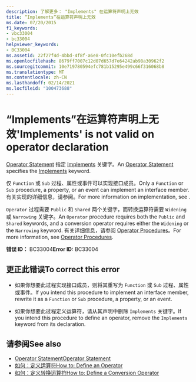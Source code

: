 ```yaml
---
description: 了解更多： "Implements" 在运算符声明上无效
title: “Implements”在运算符声明上无效
ms.date: 07/20/2015
f1_keywords:
- vbc33004
- bc33004
helpviewer_keywords:
- BC33004
ms.assetid: 22f27f4d-4bbd-4f8f-a6e8-0fc10efb268d
ms.openlocfilehash: 8679ff7007c12d07d657d7e64242ab98a30962f2
ms.sourcegitcommit: 10e719780594efc781b15295e499c66f316068b8
ms.translationtype: MT
ms.contentlocale: zh-CN
ms.lasthandoff: 02/14/2021
ms.locfileid: "100473688"
---
```

# <a name="implements-is-not-valid-on-operator-declaration"></a><span data-ttu-id="c2ec9-103">“Implements”在运算符声明上无效</span><span class="sxs-lookup"><span data-stu-id="c2ec9-103">'Implements' is not valid on operator declaration</span></span>

<span data-ttu-id="c2ec9-104">[Operator Statement](../language-reference/statements/operator-statement.md) 指定 [Implements](../language-reference/statements/implements-clause.md) 关键字。</span><span class="sxs-lookup"><span data-stu-id="c2ec9-104">An [Operator Statement](../language-reference/statements/operator-statement.md) specifies the [Implements](../language-reference/statements/implements-clause.md) keyword.</span></span>  
  
 <span data-ttu-id="c2ec9-105">仅 `Function` 或 `Sub` 过程、属性或事件可以实现接口成员。</span><span class="sxs-lookup"><span data-stu-id="c2ec9-105">Only a `Function` or `Sub` procedure, a property, or an event can implement an interface member.</span></span> <span data-ttu-id="c2ec9-106">有关实现的详细信息，请参阅。</span><span class="sxs-lookup"><span data-stu-id="c2ec9-106">For more information on implementation, see .</span></span>  
  
 <span data-ttu-id="c2ec9-107">`Operator` 过程需要 `Public` 和 `Shared` 两个关键字，而转换运算符需要 `Widening` 或 `Narrowing` 关键字。</span><span class="sxs-lookup"><span data-stu-id="c2ec9-107">An `Operator` procedure requires both the `Public` and `Shared` keywords, and a conversion operator requires either the `Widening` or the `Narrowing` keyword.</span></span> <span data-ttu-id="c2ec9-108">有关详细信息，请参阅 [Operator Procedures](../programming-guide/language-features/procedures/operator-procedures.md)。</span><span class="sxs-lookup"><span data-stu-id="c2ec9-108">For more information, see [Operator Procedures](../programming-guide/language-features/procedures/operator-procedures.md).</span></span>  
  
 <span data-ttu-id="c2ec9-109">**错误 ID：** BC33004</span><span class="sxs-lookup"><span data-stu-id="c2ec9-109">**Error ID:** BC33004</span></span>  
  
## <a name="to-correct-this-error"></a><span data-ttu-id="c2ec9-110">更正此错误</span><span class="sxs-lookup"><span data-stu-id="c2ec9-110">To correct this error</span></span>  
  
- <span data-ttu-id="c2ec9-111">如果你想要此过程实现接口成员，则将其重写为 `Function` 或 `Sub` 过程、属性或事件。</span><span class="sxs-lookup"><span data-stu-id="c2ec9-111">If you intend this procedure to implement an interface member, rewrite it as a `Function` or `Sub` procedure, a property, or an event.</span></span>  
  
- <span data-ttu-id="c2ec9-112">如果你想要此过程定义运算符，请从其声明中删除 `Implements` 关键字。</span><span class="sxs-lookup"><span data-stu-id="c2ec9-112">If you intend this procedure to define an operator, remove the `Implements` keyword from its declaration.</span></span>  
  
## <a name="see-also"></a><span data-ttu-id="c2ec9-113">请参阅</span><span class="sxs-lookup"><span data-stu-id="c2ec9-113">See also</span></span>

- [<span data-ttu-id="c2ec9-114">Operator Statement</span><span class="sxs-lookup"><span data-stu-id="c2ec9-114">Operator Statement</span></span>](../language-reference/statements/operator-statement.md)
- [<span data-ttu-id="c2ec9-115">如何：定义运算符</span><span class="sxs-lookup"><span data-stu-id="c2ec9-115">How to: Define an Operator</span></span>](../programming-guide/language-features/procedures/how-to-define-an-operator.md)
- [<span data-ttu-id="c2ec9-116">如何：定义转换运算符</span><span class="sxs-lookup"><span data-stu-id="c2ec9-116">How to: Define a Conversion Operator</span></span>](../programming-guide/language-features/procedures/how-to-define-a-conversion-operator.md)
